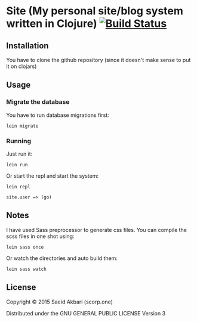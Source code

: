 # Site (My personal site/blog system written in Clojure) [![Build Status](https://travis-ci.org/saeidscorp/site.svg?branch=master)](https://travis-ci.org/saeidscorp/site)



## Installation

You have to clone the github repository (since it doesn't make sense to
put it on clojars)

## Usage

### Migrate the database

You have to run database migrations first:

    lein migrate

### Running

Just run it:

    lein run

Or start the repl and start the system:

    lein repl
    
    site.user => (go)


## Notes

I have used Sass preprocessor to generate css files.
You can compile the scss files in one shot using:

    lein sass once

Or watch the directories and auto build them:

    lein sass watch

## License

Copyright © 2015 Saeid Akbari (scorp.one)

Distributed under the GNU GENERAL PUBLIC LICENSE Version 3

